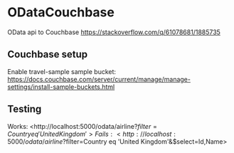 # ODataCouchbase

OData api to Couchbase
<https://stackoverflow.com/q/61078681/1885735>

## Couchbase setup

Enable travel-sample sample bucket:
<https://docs.couchbase.com/server/current/manage/manage-settings/install-sample-buckets.html>

## Testing

Works: <http://localhost:5000/odata/airline?$filter=Country eq 'United Kingdom'>
Fails: <http://localhost:5000/odata/airline?$filter=Country eq 'United Kingdom'&$select=Id,Name>
